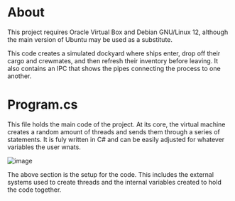 # About
This project requires Oracle Virtual Box and Debian GNU/Linux 12, although the main version of Ubuntu may be used as a substitute.

This code creates a simulated dockyard where ships enter, drop off their cargo and crewmates, and then refresh their inventory before leaving. It also contains an IPC that shows the pipes connecting the process to one another.

# Program.cs

This file holds the main code of the project. At its core, the virtual machine creates a random amount of threads and sends them through a series of statements. It is fuly written in C# and can be easily adjusted for whatever variables the user wnats.

![image](https://github.com/user-attachments/assets/3d387b30-e039-422a-ac07-ced065a5ddd2)

The above section is the setup for the code. This includes the external systems used to create threads and the internal variables created to hold the code together.

